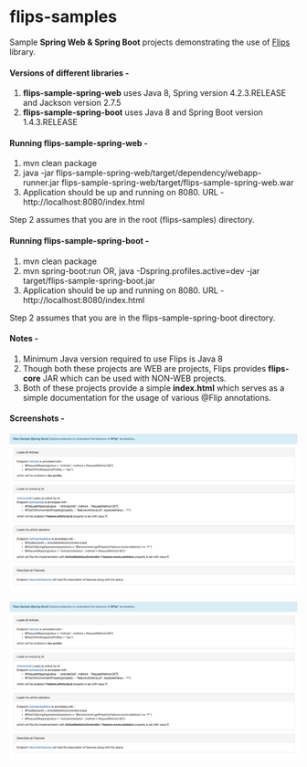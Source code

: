 # flips-samples
Sample **Spring Web &amp; Spring Boot** projects demonstrating the use of [Flips](https://github.com/Feature-Flip/flips) library.  

#### Versions of different libraries -
1. **flips-sample-spring-web**  uses Java 8, Spring version 4.2.3.RELEASE and Jackson version 2.7.5
2. **flips-sample-spring-boot** uses Java 8 and Spring Boot version 1.4.3.RELEASE

#### Running **flips-sample-spring-web** -
1. mvn clean package
2. java -jar flips-sample-spring-web/target/dependency/webapp-runner.jar flips-sample-spring-web/target/flips-sample-spring-web.war
3. Application should be up and running on 8080. URL - http://localhost:8080/index.html

Step 2 assumes that you are in the root (flips-samples) directory.

#### Running **flips-sample-spring-boot** -
1. mvn clean package
2. mvn spring-boot:run OR, java -Dspring.profiles.active=dev  -jar target/flips-sample-spring-boot.jar
3. Application should be up and running on 8080. URL - http://localhost:8080/index.html

Step 2 assumes that you are in the flips-sample-spring-boot directory.

#### Notes -
1. Minimum Java version required to use Flips is Java 8
2. Though both these projects are WEB are projects, Flips provides **flips-core** JAR which can be used with NON-WEB projects. 
3. Both of these projects provide a simple **index.html** which serves as a simple documentation for the usage of various   @Flip annotations.

#### Screenshots - 
![Spring Web](https://github.com/SarthakMakhija/flips-samples/blob/master/flips-sample-spring-web/screenshot_running_app.png)

![Spring Boot](https://github.com/SarthakMakhija/flips-samples/blob/master/flips-sample-spring-boot/screenshot_running_app.png)
